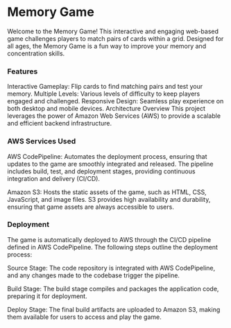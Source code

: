 # Memory Game
Welcome to the Memory Game! This interactive and engaging web-based game challenges players to match pairs of cards within a grid. Designed for all ages, the Memory Game is a fun way to improve your memory and concentration skills.

### Features
Interactive Gameplay: Flip cards to find matching pairs and test your memory.
Multiple Levels: Various levels of difficulty to keep players engaged and challenged.
Responsive Design: Seamless play experience on both desktop and mobile devices.
Architecture Overview
This project leverages the power of Amazon Web Services (AWS) to provide a scalable and efficient backend infrastructure.

### AWS Services Used
AWS CodePipeline: Automates the deployment process, ensuring that updates to the game are smoothly integrated and released. The pipeline includes build, test, and deployment stages, providing continuous integration and delivery (CI/CD).

Amazon S3: Hosts the static assets of the game, such as HTML, CSS, JavaScript, and image files. S3 provides high availability and durability, ensuring that game assets are always accessible to users.

### Deployment
The game is automatically deployed to AWS through the CI/CD pipeline defined in AWS CodePipeline. The following steps outline the deployment process:

Source Stage: The code repository is integrated with AWS CodePipeline, and any changes made to the codebase trigger the pipeline.

Build Stage: The build stage compiles and packages the application code, preparing it for deployment.

Deploy Stage: The final build artifacts are uploaded to Amazon S3, making them available for users to access and play the game.